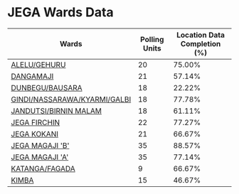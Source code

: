 
# JEGA Wards Data

| Wards | Polling Units | Location Data Completion (%) |
| ---- | ----- | ------- |
| [ALELU/GEHURU](./wards/5299-alelu/gehuru) | 20 | 75.00% |
| [DANGAMAJI](./wards/5300-dangamaji) | 21 | 57.14% |
| [DUNBEGU/BAUSARA](./wards/5301-dunbegu/bausara) | 18 | 22.22% |
| [GINDI/NASSARAWA/KYARMI/GALBI](./wards/5302-gindi/nassarawa/kyarmi/galbi) | 18 | 77.78% |
| [JANDUTSI/BIRNIN MALAM](./wards/5303-jandutsi/birnin-malam) | 18 | 61.11% |
| [JEGA FIRCHIN](./wards/5304-jega-firchin) | 22 | 77.27% |
| [JEGA KOKANI](./wards/5305-jega-kokani) | 21 | 66.67% |
| [JEGA MAGAJI 'B'](./wards/5306-jega-magaji-'b') | 35 | 88.57% |
| [JEGA MAGAJI 'A'](./wards/5307-jega-magaji-'a') | 35 | 77.14% |
| [KATANGA/FAGADA](./wards/5308-katanga/fagada) | 9 | 66.67% |
| [KIMBA](./wards/5309-kimba) | 15 | 46.67% |




